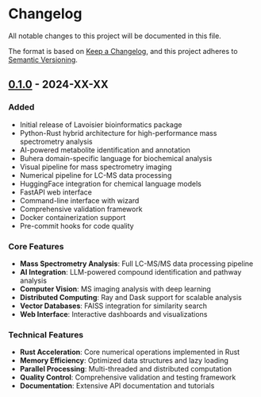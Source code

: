 # Changelog

All notable changes to this project will be documented in this file.

The format is based on [Keep a Changelog](https://keepachangelog.com/en/1.0.0/),
and this project adheres to [Semantic Versioning](https://semver.org/spec/v2.0.0.html).

## [0.1.0] - 2024-XX-XX

### Added
- Initial release of Lavoisier bioinformatics package
- Python-Rust hybrid architecture for high-performance mass spectrometry analysis
- AI-powered metabolite identification and annotation
- Buhera domain-specific language for biochemical analysis
- Visual pipeline for mass spectrometry imaging
- Numerical pipeline for LC-MS data processing
- HuggingFace integration for chemical language models
- FastAPI web interface
- Command-line interface with wizard
- Comprehensive validation framework
- Docker containerization support
- Pre-commit hooks for code quality

### Core Features
- **Mass Spectrometry Analysis**: Full LC-MS/MS data processing pipeline
- **AI Integration**: LLM-powered compound identification and pathway analysis
- **Computer Vision**: MS imaging analysis with deep learning
- **Distributed Computing**: Ray and Dask support for scalable analysis
- **Vector Databases**: FAISS integration for similarity search
- **Web Interface**: Interactive dashboards and visualizations

### Technical Features
- **Rust Acceleration**: Core numerical operations implemented in Rust
- **Memory Efficiency**: Optimized data structures and lazy loading
- **Parallel Processing**: Multi-threaded and distributed computation
- **Quality Control**: Comprehensive validation and testing framework
- **Documentation**: Extensive API documentation and tutorials

[0.1.0]: https://github.com/kundaisachikonye/lavoisier/releases/tag/v0.1.0 
